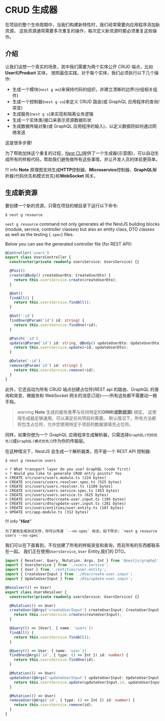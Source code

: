 # CRUD 生成器

在项目的整个生命周期中，当我们构建新特性时，我们经常需要向应用程序添加新资源。
这些资源通常需要多次重复的操作，每次定义新资源时都必须重复这些操作。

## 介绍

让我们设想一个真实的场景，其中我们需要为两个实体公开 CRUD 端点，比如 **User**和**Product** 实体。
按照最佳实践，对于每个实体，我们必须执行以下几个操作:

- 生成一个模块(`nest g mo`)来保持代码的组织，并建立清晰的边界(分组相关组件)
- 生成一个控制器(`nest g co`)来定义 CRUD 路由(或 GraphQL 应用程序的查询/突变)
- 生成服务(`nest g s`)来实现和隔离业务逻辑
- 生成一个实体类/接口来表示资源数据形状
- 生成数据传输对象(或 GraphQL 应用程序的输入)，以定义数据将如何通过网络发送

这是很多步骤!

为了帮助加快这个重复的过程，[Nest CLI](/cli/overview)提供了一个生成器(示意图)，可以自动生成所有的样板代码，帮助我们避免做所有这些事情，并让开发人员的体验更简单。

!!! info **Note** 原理图支持生成**HTTP**控制器、**Microservice**控制器、**GraphQL**解析器(代码优先和模式优先)和**WebSocket** 网关。

## 生成新资源

要创建一个新的资源，只需在项目的根目录下运行以下命令:

```shell
$ nest g resource
```

`nest g resource` command not only generates all the NestJS building blocks (module, service, controller classes) but also an entity class, DTO classes as well as the testing (`.spec`) files.

Below you can see the generated controller file (for REST API):

```typescript
@Controller('users')
export class UsersController {
  constructor(private readonly usersService: UsersService) {}

  @Post()
  create(@Body() createUserDto: CreateUserDto) {
    return this.usersService.create(createUserDto);
  }

  @Get()
  findAll() {
    return this.usersService.findAll();
  }

  @Get(':id')
  findOne(@Param('id') id: string) {
    return this.usersService.findOne(+id);
  }

  @Patch(':id')
  update(@Param('id') id: string, @Body() updateUserDto: UpdateUserDto) {
    return this.usersService.update(+id, updateUserDto);
  }

  @Delete(':id')
  remove(@Param('id') id: string) {
    return this.usersService.remove(+id);
  }
}
```

此外，它还自动为所有 CRUD 端点创建占位符(REST api 的路由、GraphQL 的查询和突变、微服务和 WebSocket 网关的消息订阅)——所有这些都不需要动一根手指。

> warning **Note** 生成的服务类**不**与任何特定的**ORM(或数据源)** 绑定。
> 这使得生成器足够通用，可以满足任何项目的需要。
> 默认情况下，所有方法都将包含占位符，允许您使用特定于项目的数据源填充占位符。

同样，如果你想为一个 GraphQL 应用程序生成解析器，只需选择`GraphQL(代码优先)`(或`GraphQL(模式优先)`)作为你的传输层。

在这种情况下，NestJS 会生成一个解析器类，而不是一个 REST API 控制器:

```shell
$ nest g resource users

> ? What transport layer do you use? GraphQL (code first)
> ? Would you like to generate CRUD entry points? Yes
> CREATE src/users/users.module.ts (224 bytes)
> CREATE src/users/users.resolver.spec.ts (525 bytes)
> CREATE src/users/users.resolver.ts (1109 bytes)
> CREATE src/users/users.service.spec.ts (453 bytes)
> CREATE src/users/users.service.ts (625 bytes)
> CREATE src/users/dto/create-user.input.ts (195 bytes)
> CREATE src/users/dto/update-user.input.ts (281 bytes)
> CREATE src/users/entities/user.entity.ts (187 bytes)
> UPDATE src/app.module.ts (312 bytes)
```

!!! info "**Hint**"

    为了避免生成测试文件，你可以传递 `--no-spec` 标志，如下所示: `nest g resource users --no-spec`

我们可以在下面看到，不仅创建了所有的样板突变和查询，而且所有的东西都联系在一起。
我们正在使用`UsersService`, `User` Entity,我们的 DTO。

```typescript
import { Resolver, Query, Mutation, Args, Int } from '@nestjs/graphql';
import { UsersService } from './users.service';
import { User } from './entities/user.entity';
import { CreateUserInput } from './dto/create-user.input';
import { UpdateUserInput } from './dto/update-user.input';

@Resolver(() => User)
export class UsersResolver {
  constructor(private readonly usersService: UsersService) {}

  @Mutation(() => User)
  createUser(@Args('createUserInput') createUserInput: CreateUserInput) {
    return this.usersService.create(createUserInput);
  }

  @Query(() => [User], { name: 'users`})
  findAll() {
    return this.usersService.findAll();
  }

  @Query(() => User, { name: 'user`})
  findOne(@Args('id', { type: () => Int }) id: number) {
    return this.usersService.findOne(id);
  }

  @Mutation(() => User)
  updateUser(@Args('updateUserInput') updateUserInput: UpdateUserInput) {
    return this.usersService.update(updateUserInput.id, updateUserInput);
  }

  @Mutation(() => User)
  removeUser(@Args('id', { type: () => Int }) id: number) {
    return this.usersService.remove(id);
  }
}
```
